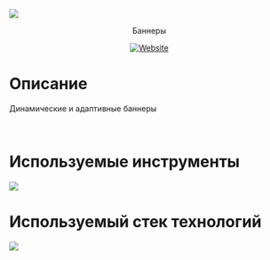 <img src="https://user-images.githubusercontent.com/47634965/68457008-90e14180-0242-11ea-9e46-a904008bd24f.png">
<p align="center">Баннеры</p>
<p align="center"><a align="center" href="https://gerkon3.github.io/banners"><img alt="Website" src="https://img.shields.io/website?label=URL&up_message=gerkon3.github.io%2Fbanners&url=https%3A%2F%2Fgerkon3.github.io%2Fbanners"></a></p>
<h1>Описание</h1>
<p>Динамические и адаптивные баннеры</p>
<br>
<h1>Используемые инструменты</h1>
<img src="https://user-images.githubusercontent.com/47634965/68458626-9e002f80-0246-11ea-8377-05fd166d9eee.png">
<br>
<h1>Используемый стек технологий</h1>
<img src="https://user-images.githubusercontent.com/47634965/68458449-3649e480-0246-11ea-9c88-711ab654d785.png">
